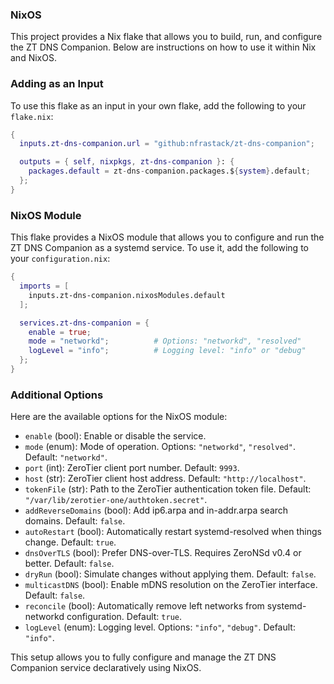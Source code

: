 ### NixOS

This project provides a Nix flake that allows you to build, run, and configure the ZT DNS Companion. Below are instructions on how to use it within Nix and NixOS.

### Adding as an Input

To use this flake as an input in your own flake, add the following to your `flake.nix`:

```nix
{
  inputs.zt-dns-companion.url = "github:nfrastack/zt-dns-companion";

  outputs = { self, nixpkgs, zt-dns-companion }: {
    packages.default = zt-dns-companion.packages.${system}.default;
  };
}
```

### NixOS Module

This flake provides a NixOS module that allows you to configure and run the ZT DNS Companion as a systemd service. To use it, add the following to your `configuration.nix`:

```nix
{
  imports = [
    inputs.zt-dns-companion.nixosModules.default
  ];

  services.zt-dns-companion = {
    enable = true;
    mode = "networkd";          # Options: "networkd", "resolved"
    logLevel = "info";          # Logging level: "info" or "debug"
  };
}
```

### Additional Options

Here are the available options for the NixOS module:

* `enable` (bool): Enable or disable the service.
* `mode` (enum): Mode of operation. Options: `"networkd"`, `"resolved"`. Default: `"networkd"`.
* `port` (int): ZeroTier client port number. Default: `9993`.
* `host` (str): ZeroTier client host address. Default: `"http://localhost"`.
* `tokenFile` (str): Path to the ZeroTier authentication token file. Default: `"/var/lib/zerotier-one/authtoken.secret"`.
* `addReverseDomains` (bool): Add ip6.arpa and in-addr.arpa search domains. Default: `false`.
* `autoRestart` (bool): Automatically restart systemd-resolved when things change. Default: `true`.
* `dnsOverTLS` (bool): Prefer DNS-over-TLS. Requires ZeroNSd v0.4 or better. Default: `false`.
* `dryRun` (bool): Simulate changes without applying them. Default: `false`.
* `multicastDNS` (bool): Enable mDNS resolution on the ZeroTier interface. Default: `false`.
* `reconcile` (bool): Automatically remove left networks from systemd-networkd configuration. Default: `true`.
* `logLevel` (enum): Logging level. Options: `"info"`, `"debug"`. Default: `"info"`.

This setup allows you to fully configure and manage the ZT DNS Companion service declaratively using NixOS.
